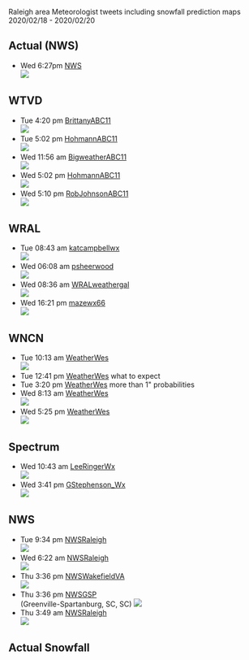 Raleigh area Meteorologist tweets including snowfall prediction maps 2020/02/18 - 2020/02/20

## Actual (NWS)
* Wed 6:27pm [NWS](https://twitter.com/NWSRaleigh/status/1230639187298111488) <br>
  ![](https://raw.githubusercontent.com/rtphokie/RAHFeb2020SnowEvent/master/data/images/0220actual.png)
## WTVD
* Tue 4:20 pm [BrittanyABC11](https://twitter.com/BrittanyABC11/status/1229878285640896512) <br>
  ![](https://raw.githubusercontent.com/rtphokie/RAHFeb2020SnowEvent/master/data/images/0218BrittanyABC11.jpeg)
* Tue 5:02 pm [HohmannABC11](https://twitter.com/HohmannABC11/status/1229888872215203840) <br>
  ![](https://raw.githubusercontent.com/rtphokie/RAHFeb2020SnowEvent/master/data/images/02181702HohmannABC11.jpeg)
* Wed 11:56 am [BigweatherABC11](https://twitter.com/BigweatherABC11/status/1230174414966337538) <br>
  ![](https://raw.githubusercontent.com/rtphokie/RAHFeb2020SnowEvent/master/data/images/0219BigweatherABC11.jpeg)
* Wed 5:02 pm [HohmannABC11](https://twitter.com/HohmannABC11/status/1230251233530781696) <br>
  ![](https://raw.githubusercontent.com/rtphokie/RAHFeb2020SnowEvent/master/data/images/0219HohmannABC11.jpeg)
* Wed 5:10 pm [RobJohnsonABC11](https://twitter.com/RobJohnsonABC11/status/1230253257261568000) <br>
  ![](https://raw.githubusercontent.com/rtphokie/RAHFeb2020SnowEvent/master/data/images/0219RobJohnsonABC11.jpeg)

## WRAL
* Tue 08:43 am [katcampbellwx](https://twitter.com/katcampbellwx/status/1229944495111843841) <br>
  ![](https://raw.githubusercontent.com/rtphokie/RAHFeb2020SnowEvent/master/data/images/0218katcampbellwx.jpeg)
* Wed 06:08 am [psheerwood](https://twitter.com/psheerwood/status/1230086875395821568) <br>
  ![](https://raw.githubusercontent.com/rtphokie/RAHFeb2020SnowEvent/master/data/images/0219psheerwood.jpeg)
* Wed 08:36 am [WRALweathergal](https://twitter.com/WRALweathergal/status/1230123959439548418) <br>
  ![](https://raw.githubusercontent.com/rtphokie/RAHFeb2020SnowEvent/master/data/images/0219WRALweathergal.jpeg)
* Wed 16:21 pm [mazewx66](https://twitter.com/mazewx66/status/1230240996321087489) <br>
  ![](https://raw.githubusercontent.com/rtphokie/RAHFeb2020SnowEvent/master/data/images/0219mazewx66.jpeg)
 
## WNCN
* Tue 10:13 am [WeatherWes](https://twitter.com/WeatherWes/status/1229785935132446720) <br>
  ![](https://raw.githubusercontent.com/rtphokie/RAHFeb2020SnowEvent/master/data/images/0218WeatherWes.jpeg)
* Tue 12:41 pm [WeatherWes](https://twitter.com/WeatherWes/status/1229974141417160704) what to expect
* Tue 3:20 pm [WeatherWes](https://twitter.com/WeatherWes/status/1229863215120756738) more than 1" probabilities
* Wed 8:13 am [WeatherWes](https://twitter.com/WeatherWes/status/1230118139754696707) <br>
  ![](https://raw.githubusercontent.com/rtphokie/RAHFeb2020SnowEvent/master/data/images/0219WeatherWes.jpeg)
* Wed 5:25 pm [WeatherWes](https://twitter.com/WeatherWes/status/1230257032684605440) <br>
  ![](https://raw.githubusercontent.com/rtphokie/RAHFeb2020SnowEvent/master/data/images/0219WeatherWes_2.jpeg)

## Spectrum
* Wed 10:43 am [LeeRingerWx](https://twitter.com/LeeRingerWx/status/1230155987232993280) <br>
  ![](https://raw.githubusercontent.com/rtphokie/RAHFeb2020SnowEvent/master/data/images/0219LeeRingerWx.jpeg)
* Wed 3:41 pm [GStephenson_Wx](https://twitter.com/GStephenson_Wx/status/1230230842947055617) <br>
  ![](https://raw.githubusercontent.com/rtphokie/RAHFeb2020SnowEvent/master/data/images/0219GStephenson_Wx.jpeg)

## NWS
* Tue 9:34 pm [NWSRaleigh](https://twitter.com/NWSRaleigh/status/1229957386875457536) <br>
  ![](https://raw.githubusercontent.com/rtphokie/RAHFeb2020SnowEvent/master/data/images/0218NWSRAH.jpeg)
* Wed 6:22 am [NWSRaleigh](https://twitter.com/NWSRaleigh/status/1230090338003369986)  <br>
  ![](https://raw.githubusercontent.com/rtphokie/RAHFeb2020SnowEvent/master/data/images/0219NWSRAH.jpeg)
* Thu 3:36 pm [NWSWakefieldVA](https://twitter.com/NWSWakefieldVA/status/1230229760309153797) <br>
  ![](https://raw.githubusercontent.com/rtphokie/RAHFeb2020SnowEvent/master/data/images/0219NWSAKQ.jpeg)
* Thu 3:36 pm [NWSGSP](https://twitter.com/NWSGSP/status/1230246399780040704) <br> (Greenville-Spartanburg, SC, SC)
  ![](https://raw.githubusercontent.com/rtphokie/RAHFeb2020SnowEvent/master/data/images/0219NWSGSP.jpeg)
* Thu 3:49 am [NWSRaleigh](https://twitter.com/NWSRaleigh/status/1230462986310934528) <br>
  ![](https://raw.githubusercontent.com/rtphokie/RAHFeb2020SnowEvent/master/data/images/0220actual.png)
## Actual Snowfall